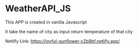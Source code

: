 # WeatherAPI_JS

This APP is created in vanilla Javascript 

 It take the name of city as input return temperature of that city 
 
 Netlify Link: https://joyful-sunflower-c2b9bf.netlify.app/
